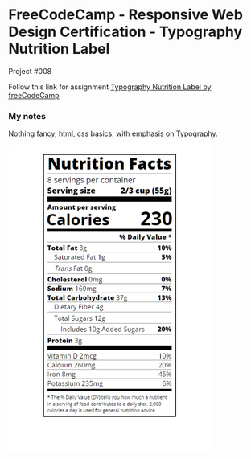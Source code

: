 # FreeCodeCamp - Responsive Web Design Certification - Typography Nutrition Label
Project #008

Follow this link for assignment
[Typography Nutrition Label by freeCodeCamp](https://www.freecodecamp.org/learn/2022/responsive-web-design/#learn-typography-by-building-a-nutrition-label)
                                      
### My notes
Nothing fancy, html, css basics, with emphasis on Typography.

<img src="screenshot.png" alt="screenshot.png" style="width:80%;"/>
